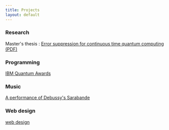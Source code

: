 ```yaml
---
title: Projects
layout: default
---
```


### Research
Master's thesis : [Error suppression for continuous time quantum computing (PDF)](/assets/err_supp_cont_time_qc.pdf) 

### Programming
<a href="https://research.ibm.com/blog/2022-quantum-open-science-prize">IBM Quantum Awards<a>

### Music
<a href="https://www.youtube.com/watch?v=qBsREfEhjrM"> A performance of Debussy's Sarabande<a>

### Web design
<a href="https://t1491625.github.io/tom-oleary/">web design<a>

<!--
![Under construction!](images/condude.gif)
-->



